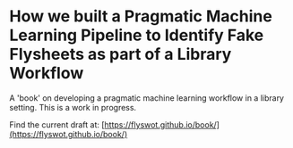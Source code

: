 # How we built a Pragmatic Machine Learning Pipeline to Identify Fake Flysheets as part of a Library Workflow

A 'book' on developing a pragmatic machine learning workflow in a library setting. This is a work in progress. 

Find the current draft at: [https://flyswot.github.io/book/](https://flyswot.github.io/book/) 
